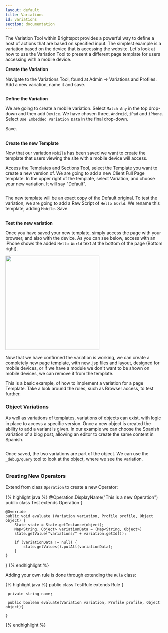```yaml
---
layout: default
title: Variations
id: variations
section: documentation
---
```


<div markdown="1" class="span12">


The Variation Tool within Brightspot provides a powerful way to define a host of actions that are based on specified input. The simplest example is a variation based on the device that is accessing the website. Let's look at how to use the Variation Tool to present a different page template for users accessing with a mobile device.

**Create the Variation**

Navigate to the Variations Tool, found at Admin -> Variations and Profiles. Add a new variation, name it and save.

<a href="javascript:;"><img src="http://docs.brightspot.s3.amazonaws.com/variation-new.png" alt="" /></a>

**Define the Variation**

We are going to create a mobile variation. Select `Match Any` in the top drop-down and then add `Device`. We have chosen three, `Android`, `iPad` and `iPhone`. Select `Use Embedded Variation Data` in the final drop-down.

Save.

<a href="javascript:;"><img src="http://docs.brightspot.s3.amazonaws.com/variation-create.png" alt="" /></a>

**Create the new Template**

Now that our variation `Mobile` has been saved we want to create the template that users viewing the site with a mobile device will access.

Access the Templates and Sections Tool, select the Template you want to create a new version of. We are going to add a new Client Full Page template. In the upper right of the template, select Variation, and choose your new variation. It will say "Default".

<a href="javascript:;"><img src="http://docs.brightspot.s3.amazonaws.com/template-variation.png" alt="" /></a>

The new template will be an exact copy of the Default original. To test the variation, we are going to add a Raw Script of `Hello World`. We rename this template, adding `Mobile`. Save.

<a href="javascript:;"><img src="http://docs.brightspot.s3.amazonaws.com/template-variation-test.png" alt="" /></a>

**Test the new variation**

Once you have saved your new template, simply access the page with your browser, and also with the device. As you can see below, access with an iPhone shows the added `Hello World` text at the bottom of the page (Bottom right).

<img width="300" src="http://docs.brightspot.s3.amazonaws.com/test-variation.png" alt="" />

Now that we have confirmed the variation is working, we can create a completely new page template, with new .jsp files and layout, designed for mobile devices, or if we have a module we don't want to be shown on mobile devices, we can remove it from the template.

This is a basic example, of how to implement a variation for a page Template. Take a look around the rules, such as Browser access, to test further.

### Object Variations

As well as variations of templates, variations of objects can exist, with logic in place to access a specific version. Once a new object is created the ability to add a variant is given. In our example we can choose the Spanish variation of a blog post, allowing an editor to create the same content in Spanish.

<a href="javascript:;"><img src="http://docs.brightspot.s3.amazonaws.com/object-variation-choose.png" alt="" /></a>

Once saved, the two variations are part of the object. We can use the `_debug/query` tool to look at the object, where we see the variation.

<a href="javascript:;"><img src="http://docs.brightspot.s3.amazonaws.com/object-variation-result.png" alt="" /></a>

### Creating New Operators

Extend from class `Operation` to create a new Operator:

<img class="smaller" src="http://docs.brightspot.s3.amazonaws.com/new_operation.png" alt="" />

<div class="highlight">{% highlight java %}
@Operation.DisplayName("This is a new Operation")
public class Test extends Operation {

    @Override
    public void evaluate (Variation variation, Profile profile, Object object) {
        State state = State.getInstance(object);
        Map<String, Object> variationData = (Map<String, Object>)
        state.getValue("variations/" + variation.getId());
    
        if (variationData != null) {
            state.getValues().putAll(variationData);
        }
    }
 }
{% endhighlight %}</div>

Adding your own rule is done through extending the `Rule` class:

<div class="highlight">{% highlight java %}
    public class TestRule extends Rule {

     private string name;
     
     public boolean evaluate(Variation variation, Profile profile, Object object){

	}
{% endhighlight %}</div>